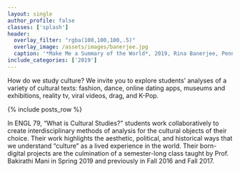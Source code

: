 ```yaml
---
layout: single
author_profile: false
classes: ['splash']
header:
  overlay_filter: "rgba(100,100,100,.5)"
  overlay_image: /assets/images/banerjee.jpg
  caption: '*Make Me a Summary of the World*, 2019, Rina Banerjee, Pennsylvania Academy of Fine Arts'
include_categories: ['2019']
---
```


<p>
How do we study culture?  We invite you to explore students’ analyses of a variety of cultural texts: fashion, dance, online dating apps, museums and exhibitions, reality tv, viral videos, drag, and K-Pop.
</p>

{% include posts_row %}

<p>
In ENGL 79, “What is Cultural Studies?” students work collaboratively to create interdisciplinary methods of analysis for the cultural objects of their choice. Their work highlights the aesthetic, political, and historical ways that we understand “culture” as a lived experience in the world. Their born-digital projects are the culmination of a semester-long class taught by Prof. Bakirathi Mani in Spring 2019 and previously in Fall 2016 and Fall 2017.</p>   
